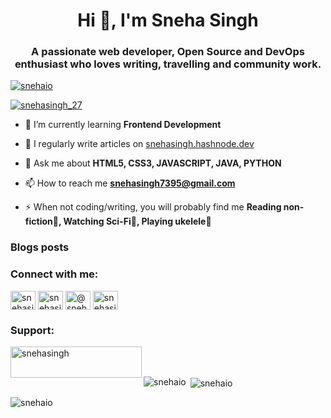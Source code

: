 <h1 align="center">Hi 👋, I'm Sneha Singh</h1>
<h3 align="center">A passionate web developer, Open Source and DevOps enthusiast who loves writing, travelling and community work.</h3>

<p align="left"> <a href="https://github.com/ryo-ma/github-profile-trophy"><img src="https://github-profile-trophy.vercel.app/?username=snehaio" alt="snehaio" /></a> </p>

<p align="left"> <a href="https://twitter.com/snehasingh_27" target="blank"><img src="https://img.shields.io/twitter/follow/snehasingh_27?logo=twitter&style=for-the-badge" alt="snehasingh_27" /></a> </p>

- 🌱 I’m currently learning **Frontend Development**

- 📝 I regularly write articles on [snehasingh.hashnode.dev](snehasingh.hashnode.dev)

- 💬 Ask me about **HTML5, CSS3, JAVASCRIPT, JAVA, PYTHON**

- 📫 How to reach me **snehasingh7395@gmail.com**

- ⚡ When not coding/writing, you will probably find me **Reading non-fiction📖, Watching Sci-Fi🚀, Playing ukelele🎻**

### Blogs posts
<!-- BLOG-POST-LIST:START -->
<!-- BLOG-POST-LIST:END -->

<h3 align="left">Connect with me:</h3>
<p align="left">
<a href="https://twitter.com/snehasingh_27" target="blank"><img align="center" src="https://raw.githubusercontent.com/rahuldkjain/github-profile-readme-generator/master/src/images/icons/Social/twitter.svg" alt="snehasingh_27" height="30" width="40" /></a>
<a href="https://linkedin.com/in/snehasinghin" target="blank"><img align="center" src="https://raw.githubusercontent.com/rahuldkjain/github-profile-readme-generator/master/src/images/icons/Social/linked-in-alt.svg" alt="snehasinghin" height="30" width="40" /></a>
<a href="https://hashnode.com/@snehasingh277" target="blank"><img align="center" src="https://raw.githubusercontent.com/rahuldkjain/github-profile-readme-generator/master/src/images/icons/Social/hashnode.svg" alt="@snehasingh277" height="30" width="40" /></a>
<a href="https://www.leetcode.com/snehasingh_27" target="blank"><img align="center" src="https://raw.githubusercontent.com/rahuldkjain/github-profile-readme-generator/master/src/images/icons/Social/leet-code.svg" alt="snehasingh_27" height="30" width="40" /></a>

</p>



<h3 align="left">Support:</h3>
<p><a href="https://www.buymeacoffee.com/snehasingh"> <img align="left" src="https://cdn.buymeacoffee.com/buttons/v2/default-yellow.png" height="50" width="210" alt="snehasingh" /></a></p><br><br>

<p><img align="left" src="https://github-readme-stats.vercel.app/api/top-langs?username=snehaio&show_icons=true&locale=en&layout=compact" alt="snehaio" /></p>

<p>&nbsp;<img align="center" src="https://github-readme-stats.vercel.app/api?username=snehaio&show_icons=true&locale=en" alt="snehaio" /></p>

<p><img align="center" src="https://github-readme-streak-stats.herokuapp.com/?user=snehaio&" alt="snehaio" /></p>
